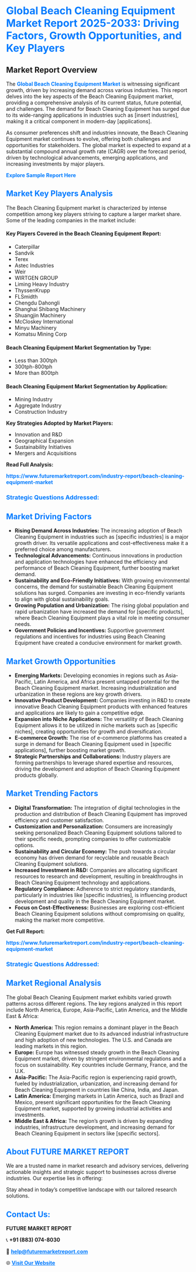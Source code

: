 <h1 style="color: #007BFF;">Global Beach Cleaning Equipment Market Report 2025-2033: Driving Factors, Growth Opportunities, and Key Players</h1>

<section id="overview">
<h2>Market Report Overview</h2>
<p>The <a href="https://www.futuremarketreport.com/industry-report/beach-cleaning-equipment-market" style="color: #007BFF; text-decoration: none;"><strong>Global Beach Cleaning Equipment Market</strong></a> is witnessing significant growth, driven by increasing demand across various industries. This report delves into the key aspects of the Beach Cleaning Equipment market, providing a comprehensive analysis of its current status, future potential, and challenges. The demand for Beach Cleaning Equipment has surged due to its wide-ranging applications in industries such as [insert industries], making it a critical component in modern-day [applications].</p>
<p>As consumer preferences shift and industries innovate, the Beach Cleaning Equipment market continues to evolve, offering both challenges and opportunities for stakeholders. The global market is expected to expand at a substantial compound annual growth rate (CAGR) over the forecast period, driven by technological advancements, emerging applications, and increasing investments by major players.</p>
</section>

<section id="overview">
<p><a href="https://www.futuremarketreport.com/request-sample/reportId=33683" style="color: #007BFF; text-decoration: none;"><strong>Explore Sample Report Here</strong></a></p>
</section>

<section id="key-players">
<h2 style="color: #007BFF;">Market Key Players Analysis</h2>
<p>The Beach Cleaning Equipment market is characterized by intense competition among key players striving to capture a larger market share. Some of the leading companies in the market include:</p>
<h4>Key Players Covered in the Beach Cleaning Equipment Report:</h4>
<ul><li>Caterpillar</li><li>Sandvik</li><li>Terex</li><li>Astec Industries</li><li>Weir</li><li>WIRTGEN GROUP</li><li>Liming Heavy Industry</li><li>ThyssenKrupp</li><li>FLSmidth</li><li>Chengdu Dahongli</li><li>Shanghai Shibang Machinery</li><li>Shuangjin Machinery</li><li>McCloskey International</li><li>Minyu Machinery</li><li>Komatsu Mining Corp</li></ul>
<h4>Beach Cleaning Equipment Market Segmentation by Type:</h4>
<ul><li>Less than 300tph</li><li>300tph-800tph</li><li>More than 800tph</li></ul>

<h4>Beach Cleaning Equipment Market Segmentation by Application:</h4>
<ul><li>Mining Industry</li><li>Aggregate Industry</li><li>Construction Industry</li></ul>
<p><strong>Key Strategies Adopted by Market Players:</strong></p>
<ul>
<li>Innovation and R&D</li>
<li>Geographical Expansion</li>
<li>Sustainability Initiatives</li>
<li>Mergers and Acquisitions</li>
</ul>
</section>

<section>
<p><strong>Read Full Analysis: </strong></p><a href="https://www.futuremarketreport.com/industry-report/beach-cleaning-equipment-market" style="color: #007BFF; text-decoration: none;"><strong>https://www.futuremarketreport.com/industry-report/beach-cleaning-equipment-market</strong></a>
<h3 style="color: #007BFF;">Strategic Questions Addressed:</h3>
</section>

<section id="driving-factors">
<h2 style="color: #007BFF;">Market Driving Factors</h2>
<ul>
<li><strong>Rising Demand Across Industries:</strong> The increasing adoption of Beach Cleaning Equipment in industries such as [specific industries] is a major growth driver. Its versatile applications and cost-effectiveness make it a preferred choice among manufacturers.</li>
<li><strong>Technological Advancements:</strong> Continuous innovations in production and application technologies have enhanced the efficiency and performance of Beach Cleaning Equipment, further boosting market demand.</li>
<li><strong>Sustainability and Eco-Friendly Initiatives:</strong> With growing environmental concerns, the demand for sustainable Beach Cleaning Equipment solutions has surged. Companies are investing in eco-friendly variants to align with global sustainability goals.</li>
<li><strong>Growing Population and Urbanization:</strong> The rising global population and rapid urbanization have increased the demand for [specific products], where Beach Cleaning Equipment plays a vital role in meeting consumer needs.</li>
<li><strong>Government Policies and Incentives:</strong> Supportive government regulations and incentives for industries using Beach Cleaning Equipment have created a conducive environment for market growth.</li>
</ul>
</section>

<section id="growth-opportunities">
<h2 style="color: #007BFF;">Market Growth Opportunities</h2>
<ul>
<li><strong>Emerging Markets:</strong> Developing economies in regions such as Asia-Pacific, Latin America, and Africa present untapped potential for the Beach Cleaning Equipment market. Increasing industrialization and urbanization in these regions are key growth drivers.</li>
<li><strong>Innovative Product Development:</strong> Companies investing in R&D to create innovative Beach Cleaning Equipment products with enhanced features and applications are likely to gain a competitive edge.</li>
<li><strong>Expansion into Niche Applications:</strong> The versatility of Beach Cleaning Equipment allows it to be utilized in niche markets such as [specific niches], creating opportunities for growth and diversification.</li>
<li><strong>E-commerce Growth:</strong> The rise of e-commerce platforms has created a surge in demand for Beach Cleaning Equipment used in [specific applications], further boosting market growth.</li>
<li><strong>Strategic Partnerships and Collaborations:</strong> Industry players are forming partnerships to leverage shared expertise and resources, driving the development and adoption of Beach Cleaning Equipment products globally.</li>
</ul>
</section>

<section id="trending-factors">
<h2 style="color: #007BFF;">Market Trending Factors</h2>
<ul>
<li><strong>Digital Transformation:</strong> The integration of digital technologies in the production and distribution of Beach Cleaning Equipment has improved efficiency and customer satisfaction.</li>
<li><strong>Customization and Personalization:</strong> Consumers are increasingly seeking personalized Beach Cleaning Equipment solutions tailored to their specific needs, prompting companies to offer customizable options.</li>
<li><strong>Sustainability and Circular Economy:</strong> The push towards a circular economy has driven demand for recyclable and reusable Beach Cleaning Equipment solutions.</li>
<li><strong>Increased Investment in R&D:</strong> Companies are allocating significant resources to research and development, resulting in breakthroughs in Beach Cleaning Equipment technology and applications.</li>
<li><strong>Regulatory Compliance:</strong> Adherence to strict regulatory standards, particularly in industries like [specific industries], is influencing product development and quality in the Beach Cleaning Equipment market.</li>
<li><strong>Focus on Cost-Effectiveness:</strong> Businesses are exploring cost-efficient Beach Cleaning Equipment solutions without compromising on quality, making the market more competitive.</li>
</ul>
</section>

<section>
<p><strong>Get Full Report: </strong></p><a href="https://www.futuremarketreport.com/industry-report/beach-cleaning-equipment-market" style="color: #007BFF; text-decoration: none;"><strong>https://www.futuremarketreport.com/industry-report/beach-cleaning-equipment-market</strong></a>
<h3 style="color: #007BFF;">Strategic Questions Addressed:</h3>
</section>


<section id="regional-analysis">
<h2 style="color: #007BFF;">Market Regional Analysis</h2>
<p>The global Beach Cleaning Equipment market exhibits varied growth patterns across different regions. The key regions analyzed in this report include North America, Europe, Asia-Pacific, Latin America, and the Middle East & Africa:</p>
<ul>
<li><strong>North America:</strong> This region remains a dominant player in the Beach Cleaning Equipment market due to its advanced industrial infrastructure and high adoption of new technologies. The U.S. and Canada are leading markets in this region.</li>
<li><strong>Europe:</strong> Europe has witnessed steady growth in the Beach Cleaning Equipment market, driven by stringent environmental regulations and a focus on sustainability. Key countries include Germany, France, and the U.K.</li>
<li><strong>Asia-Pacific:</strong> The Asia-Pacific region is experiencing rapid growth, fueled by industrialization, urbanization, and increasing demand for Beach Cleaning Equipment in countries like China, India, and Japan.</li>
<li><strong>Latin America:</strong> Emerging markets in Latin America, such as Brazil and Mexico, present significant opportunities for the Beach Cleaning Equipment market, supported by growing industrial activities and investments.</li>
<li><strong>Middle East & Africa:</strong> The region’s growth is driven by expanding industries, infrastructure development, and increasing demand for Beach Cleaning Equipment in sectors like [specific sectors].</li>
</ul>
</section>

<footer>
<h2 style="color: #007BFF;">About FUTURE MARKET REPORT</h2>
<p>We are a trusted name in market research and advisory services, delivering actionable insights and strategic support to businesses across diverse industries. Our expertise lies in offering:</p>

<p>Stay ahead in today’s competitive landscape with our tailored research solutions.</p>

<h2 style="color: #007BFF;">Contact Us:</h2>
<p><strong>FUTURE MARKET REPORT</strong></p>
<p>📞 <strong>+91 (883) 074-8030</strong></p>
<p>📧 <strong><a href="mailto:help@futuremarketreport.com" style="color: #007BFF;">help@futuremarketreport.com</a></strong></p>
<p>🌐 <strong><a href="https://www.futuremarketreport.com/" style="color: #007BFF;">Visit Our Website</a></strong></p>
</footer>